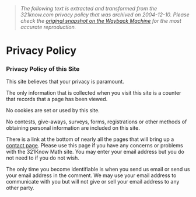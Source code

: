> *The following text is extracted and transformed from the 321know.com privacy policy that was archived on 2004-12-10. Please check the [original snapshot on the Wayback Machine](https://web.archive.org/web/20041210213358id_/http%3A//www.321know.com/prpg.htm) for the most accurate reproduction.*

# Privacy Policy

### Privacy Policy of this Site

This site believes that your privacy is paramount. 

The only information that is collected when you visit this site is a counter that records that a page has been viewed. 

No cookies are set or used by this site. 

No contests, give-aways, surveys, forms, registrations or other methods of obtaining personal information are included on this site. 

There is a link at the bottom of nearly all the pages that will bring up a [contact page](https://web.archive.org/web/20041210213358id_/http%3A//www.321know.com/fb.htm). Please use this page if you have any concerns or problems with the 321Know Math site. You may enter your email address but you do not need to if you do not wish. 

The only time you become identifiable is when you send us email or send us your email address in the comment. We may use your email address to communicate with you but will not give or sell your email address to any other party. 
